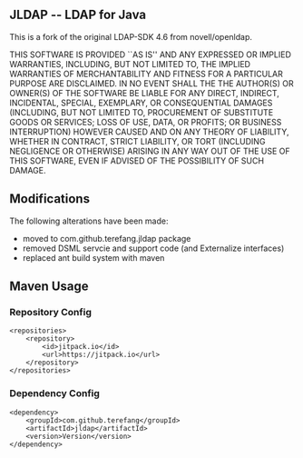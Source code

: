 ## JLDAP -- LDAP for Java

This is a fork of the original LDAP-SDK 4.6 from novell/openldap.

THIS SOFTWARE IS PROVIDED ``AS IS'' AND ANY EXPRESSED OR IMPLIED WARRANTIES,
INCLUDING, BUT NOT LIMITED TO, THE IMPLIED WARRANTIES OF MERCHANTABILITY
AND FITNESS FOR A PARTICULAR PURPOSE ARE DISCLAIMED.  IN NO EVENT
SHALL THE THE AUTHOR(S) OR OWNER(S) OF THE SOFTWARE BE LIABLE FOR ANY 
DIRECT, INDIRECT, INCIDENTAL, SPECIAL, EXEMPLARY, OR CONSEQUENTIAL 
DAMAGES (INCLUDING, BUT NOT LIMITED TO, PROCUREMENT OF SUBSTITUTE 
GOODS OR SERVICES; LOSS OF USE, DATA, OR PROFITS; OR BUSINESS INTERRUPTION) 
HOWEVER CAUSED AND ON ANY THEORY OF LIABILITY, WHETHER IN CONTRACT, STRICT
LIABILITY, OR TORT (INCLUDING NEGLIGENCE OR OTHERWISE) ARISING IN
ANY WAY OUT OF THE USE OF THIS SOFTWARE, EVEN IF ADVISED OF THE
POSSIBILITY OF SUCH DAMAGE.

## Modifications

The following alterations have been made:

* moved to com.github.terefang.jldap package
* removed DSML servcie and support code (and Externalize interfaces)
* replaced ant build system with maven

## Maven Usage

### Repository Config

```
<repositories>
    <repository>
        <id>jitpack.io</id>
        <url>https://jitpack.io</url>
    </repository>
</repositories>
```

### Dependency Config

```
<dependency>
    <groupId>com.github.terefang</groupId>
    <artifactId>jldap</artifactId>
    <version>Version</version>
</dependency>
```
